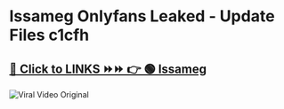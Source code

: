 
 # Issameg Onlyfans Leaked - Update Files c1cfh

## <h2><a href="https://clipsfans.com/Issameg&ref=git">🔗 Click to LINKS ⏩⏩ 👉 🟢 Issameg </a></h2>

<a href="https://clipsfans.com/Issameg&ref=git" rel="nofollow" data-target="animated-image.originalLink"><img src="https://i.ibb.co.com/xMMVF88/686577567.gif" alt="Viral Video Original" style="max-width: 100%; display: inline-block;" data-target="animated-image.originalImage"></a>

